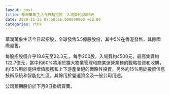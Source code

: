 ```yaml
---
layout: post
title: 華潤萬象生活今日起招股　入場費約4500元
date: 2020-11-25 07:50:16.000000000 +08:00
categories: rthk
---
```


華潤萬象生活今日起招股，全球發售5.5億股股份，其中5%在香港發售，其餘國際發售。

每股招股價介乎18.6元至22.3元,，每手200股，入場費約4500元，最高集資約122.7億元，當中約60%將用於擴大物業管理和商業運營業務的戰略投資和收購，約15%用於提供增值服務和上下游產業鏈的戰略性投資，另外約15%用於投資信息技術系統和智能化社區，其餘用於營運資金及一般公司用途。

公司預期股份於下月9日掛牌買賣。
